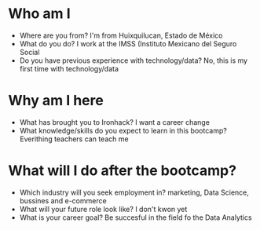 # Who am I

* Where are you from? I'm from Huixquilucan, Estado de México
* What do you do? I work at the IMSS (Instituto Mexicano del Seguro Social
* Do you have previous experience with technology/data? No, this is my first time with technology/data

# Why am I here

* What has brought you to Ironhack? I want a career change
* What knowledge/skills do you expect to learn in this bootcamp? Everithing teachers can teach me

# What will I do after the bootcamp?

* Which industry will you seek employment in? marketing, Data Science, bussines and e-commerce
* What will your future role look like? I don't kwon yet
* What is your career goal? Be succesful in the field fo the Data Analytics